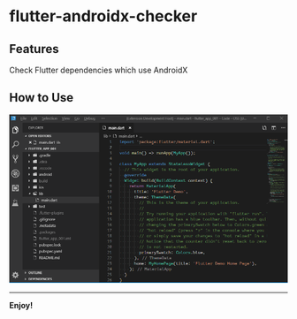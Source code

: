 # flutter-androidx-checker

## Features

Check Flutter dependencies which use AndroidX

## How to Use
![How to use](images/howtouse.gif)

-----------------------------------------------------------------------------------------------------------

**Enjoy!**
